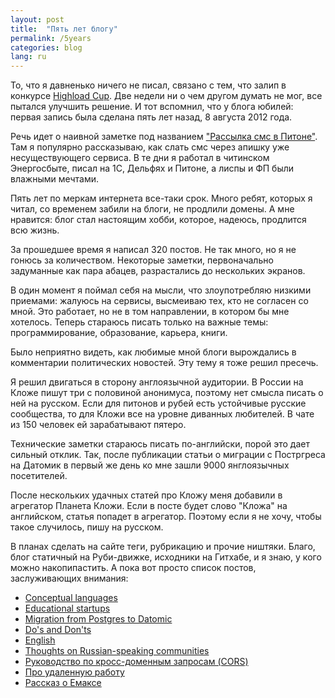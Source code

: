 ```yaml
---
layout: post
title:  "Пять лет блогу"
permalink: /5years
categories: blog
lang: ru
---
```


[hl]: https://highloadcup.ru/
[link]: http://grishaev.me/2012/08/08/1/

То, что я давненько ничего не писал, связано с тем, что залип в
конкурсе [Highload Cup][hl]. Две недели ни о чем другом думать не мог, все
пытался улучшить решение. И тот вспомнил, что у блога юбилей: первая запись была
сделана пять лет назад, 8 августа 2012 года.

Речь идет о наивной заметке под названием ["Рассылка смс в Питоне"][link]. Там я
популярно рассказываю, как слать смс через апишку уже несуществующего сервиса. В
те дни я работал в читинском Энергосбыте, писал на 1С, Дельфях и Питоне, а лиспы
и ФП были влажными мечтами.

Пять лет по меркам интернета все-таки срок. Много ребят, которых я читал, со
временем забили на блоги, не продлили домены. А мне нравится: блог стал
настоящим хобби, которое, надеюсь, продлится всю жизнь.

За прошедшее время я написал 320 постов. Не так много, но я не гонюсь за
количеством. Некоторые заметки, первоначально задуманные как пара абацев,
разрастались до нескольких экранов.

В один момент я поймал себя на мысли, что злоупотребляю низкими приемами:
жалуюсь на сервисы, высмеиваю тех, кто не согласен со мной. Это работает, но не
в том направлении, в котором бы мне хотелось. Теперь стараюсь писать только на
важные темы: программирование, образование, карьера, книги.

Было неприятно видеть, как любимые мной блоги вырождались в комментарии
политических новостей. Эту тему я тоже решил пресечь.

Я решил двигаться в сторону англоязычной аудитории. В России на Кложе пишут три
с половиной анонимуса, поэтому нет смысла писать о ней на русском. Если для
питонов и рубей есть устойчивые русские сообщества, то для Кложи все на уровне
диванных любителей. В чате из 150 человек ей зарабатывают пятеро.

Технические заметки стараюсь писать по-английски, порой это дает сильный
отклик. Так, после публикации статьи о миграции с Постргреса на Датомик в первый
же день ко мне зашли 9000 янглоязычных посетителей.

После нескольких удачных статей про Кложу меня добавили в агрегатор Планета
Кложи. Если в посте будет слово "Кложа" на английском, статья попадет в
агрегатор. Поэтому если я не хочу, чтобы такое случилось, пишу на русском.

В планах сделать на сайте теги, рубрикацию и прочие ништяки. Благо, блог
статичный на Руби-движке, исходники на Гитхабе, и я знаю, у кого можно
накопипастить. А пока вот просто список постов, заслуживающих внимания:

- [Conceptual languages](/en/concept)
- [Educational startups](/en/edu-startups)
- [Migration from Postgres to Datomic](/en/pg-to-datomic)
- [Do's and Don'ts](/en/dos-and-donts)
- [English](/en/english)
- [Thoughts on Russian-speaking communities](/en/russian-communities)
- [Руководство по кросс-доменным запросам (CORS)](/cors)
- [Про удаленную работу](/remote)
- [Рассказ о Емаксе](/emacs-story)
